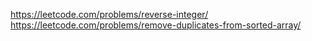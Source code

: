 https://leetcode.com/problems/reverse-integer/
https://leetcode.com/problems/remove-duplicates-from-sorted-array/
